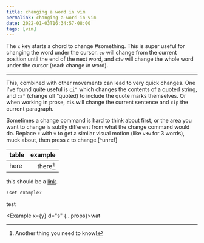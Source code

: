 ```yaml
---
title: changing a word in vim
permalink: changing-a-word-in-vim
date: 2022-01-03T16:34:57-08:00
tags: [vim]
---
```


The `c` key starts a chord to change #something. This is super useful for
changing the word under the cursor. `cw` will change from the current position
until the end of the next word, and `ciw` will change the whole word under the
cursor (read: *c*hange *i*n *w*ord).

---

This, combined with other movements can lead to very quick changes. One I've
found quite useful is `ci"` which changes the contents of a quoted string, and
`ca"` (*c*hange *a*ll <i>"</i>quoted) to include the quote marks themselves. Or
when working in prose, `cis` will change the current sentence and `cip` the
current paragraph.

Sometimes a change command is hard to think about first, or the area you want to
change is subtly different from what the change command would do. Replace `c`
with `v` to get a similar visual motion (like `v3w` for 3 words), muck about,
then press `c` to change.[^unref]

| table | example |
| :---- | ------: |
| here  | there[^note]   |

this should be a [link].

```vim
:set example?
```

[^other]: Another other other thing.
[^note]: Another thing you need to know!

[link]: http://google.com

test <div><Example x={y} d="s" {...props}>wat</Example></div>



